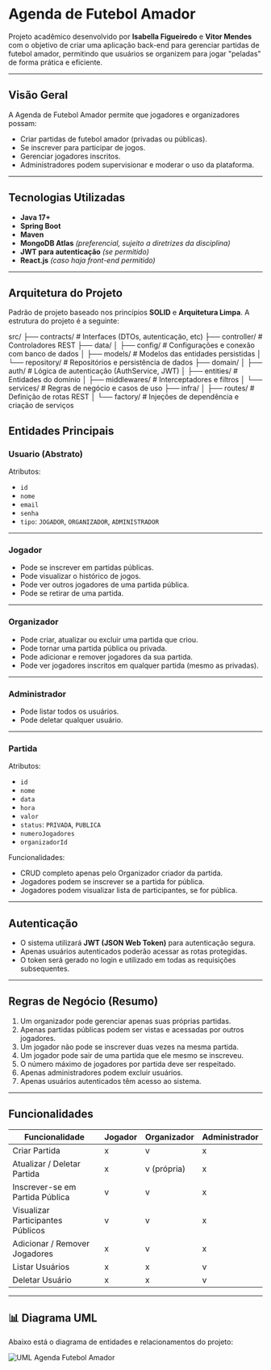#  Agenda de Futebol Amador

Projeto acadêmico desenvolvido por **Isabella Figueiredo** e **Vitor Mendes** com o objetivo de criar uma aplicação back-end para gerenciar partidas de futebol amador, permitindo que usuários se organizem para jogar "peladas" de forma prática e eficiente.

---

##  Visão Geral

A Agenda de Futebol Amador permite que jogadores e organizadores possam:

- Criar partidas de futebol amador (privadas ou públicas).
- Se inscrever para participar de jogos.
- Gerenciar jogadores inscritos.
- Administradores podem supervisionar e moderar o uso da plataforma.

---

##  Tecnologias Utilizadas

- **Java 17+**
- **Spring Boot**
- **Maven**
- **MongoDB Atlas** *(preferencial, sujeito a diretrizes da disciplina)*
- **JWT para autenticação** *(se permitido)*
- **React.js** *(caso haja front-end permitido)*

---

##  Arquitetura do Projeto

Padrão de projeto baseado nos princípios **SOLID** e **Arquitetura Limpa**. 
A estrutura do projeto é a seguinte:

src/
├── contracts/ # Interfaces (DTOs, autenticação, etc)
├── controller/ # Controladores REST
├── data/
│ ├── config/ # Configurações e conexão com banco de dados
│ ├── models/ # Modelos das entidades persistidas
│ └── repository/ # Repositórios e persistência de dados
├── domain/
│ ├── auth/ # Lógica de autenticação (AuthService, JWT)
│ ├── entities/ # Entidades do domínio
│ ├── middlewares/ # Interceptadores e filtros
│ └── services/ # Regras de negócio e casos de uso
├── infra/
│ ├── routes/ # Definição de rotas REST
│ └── factory/ # Injeções de dependência e criação de serviços


##  Entidades Principais

###  Usuario (Abstrato)

Atributos:
- `id`
- `nome`
- `email`
- `senha`
- `tipo`: `JOGADOR`, `ORGANIZADOR`, `ADMINISTRADOR`

---

### Jogador

- Pode se inscrever em partidas públicas.
- Pode visualizar o histórico de jogos.
- Pode ver outros jogadores de uma partida pública.
- Pode se retirar de uma partida.

---

### Organizador

- Pode criar, atualizar ou excluir uma partida que criou.
- Pode tornar uma partida pública ou privada.
- Pode adicionar e remover jogadores da sua partida.
- Pode ver jogadores inscritos em qualquer partida (mesmo as privadas).

---

### Administrador

- Pode listar todos os usuários.
- Pode deletar qualquer usuário.

---

### Partida

Atributos:
- `id`
- `nome`
- `data`
- `hora`
- `valor`
- `status`: `PRIVADA`, `PUBLICA`
- `numeroJogadores`
- `organizadorId`

Funcionalidades:
- CRUD completo apenas pelo Organizador criador da partida.
- Jogadores podem se inscrever se a partida for pública.
- Jogadores podem visualizar lista de participantes, se for pública.

---

## Autenticação

- O sistema utilizará **JWT (JSON Web Token)** para autenticação segura.
- Apenas usuários autenticados poderão acessar as rotas protegidas.
- O token será gerado no login e utilizado em todas as requisições subsequentes.

---

## Regras de Negócio (Resumo)

1. Um organizador pode gerenciar apenas suas próprias partidas.
2. Apenas partidas públicas podem ser vistas e acessadas por outros jogadores.
3. Um jogador não pode se inscrever duas vezes na mesma partida.
4. Um jogador pode sair de uma partida que ele mesmo se inscreveu.
5. O número máximo de jogadores por partida deve ser respeitado.
6. Apenas administradores podem excluir usuários.
7. Apenas usuários autenticados têm acesso ao sistema.

---

## Funcionalidades

| Funcionalidade                     | Jogador | Organizador | Administrador |
|-----------------------------------|---------|-------------|----------------|
| Criar Partida                     | x      | v          | x             |
| Atualizar / Deletar Partida      | x      | v (própria) | x             |
| Inscrever-se em Partida Pública  | v      | v          | x             |
| Visualizar Participantes Públicos| v      | v          | x             |
| Adicionar / Remover Jogadores    | x      | v          | x             |
| Listar Usuários                  | x      | x          | v             |
| Deletar Usuário                  | x      | x          | v             |

---

## 📊 Diagrama UML

Abaixo está o diagrama de entidades e relacionamentos do projeto:

![UML Agenda Futebol Amador](./UML_AgendaFutebolAmador.png)


